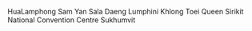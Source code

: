 HuaLamphong
Sam Yan
Sala Daeng
Lumphini
Khlong Toei
Queen Sirikit National Convention Centre
Sukhumvit

